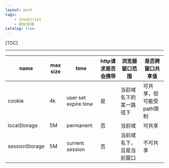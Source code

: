 ```yaml
---
layout: post
tags: 
    - JavaScript
    - 前台存储
catalog: true
---
```


[TOC]

---

| name           | max size | time                 | http请求是否会携带 | 浏览器窗口范围          | 是否跨窗口共享值        |
|----------------|----------|----------------------|--------------------|-------------------------|-------------------------|
| cookie         | 4k       | user set expire time | 是                 | 当前域名下的某一路径下  | 可共享，但可能受path限制 |
| localStorage   | 5M       | permanent            | 否                 | 当前域                  | 可共享                  |
| sessionStorage | 5M       | current session      | 否                 | 当前域名下，且是当前窗口 | 不可共享                |